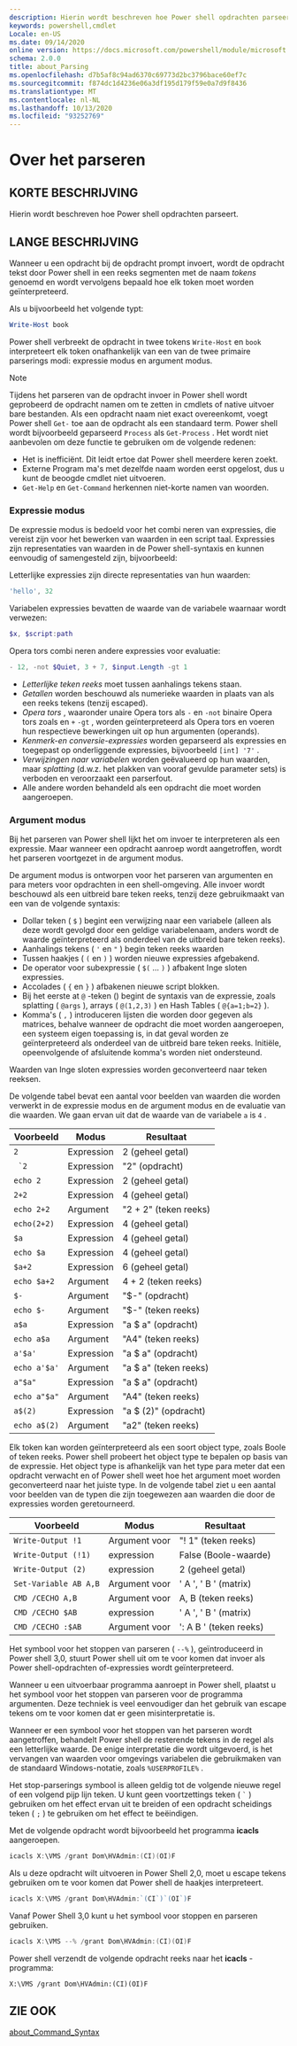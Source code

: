 ```yaml
---
description: Hierin wordt beschreven hoe Power shell opdrachten parseert.
keywords: powershell,cmdlet
Locale: en-US
ms.date: 09/14/2020
online version: https://docs.microsoft.com/powershell/module/microsoft.powershell.core/about/about_parsing?view=powershell-5.1&WT.mc_id=ps-gethelp
schema: 2.0.0
title: about_Parsing
ms.openlocfilehash: d7b5af8c94ad6370c69773d2bc3796bace60ef7c
ms.sourcegitcommit: f874dc1d4236e06a3df195d179f59e0a7d9f8436
ms.translationtype: MT
ms.contentlocale: nl-NL
ms.lasthandoff: 10/13/2020
ms.locfileid: "93252769"
---
```

# <a name="about-parsing"></a>Over het parseren

## <a name="short-description"></a>KORTE BESCHRIJVING

Hierin wordt beschreven hoe Power shell opdrachten parseert.

## <a name="long-description"></a>LANGE BESCHRIJVING

Wanneer u een opdracht bij de opdracht prompt invoert, wordt de opdracht tekst door Power shell in een reeks segmenten met de naam _tokens_ genoemd en wordt vervolgens bepaald hoe elk token moet worden geïnterpreteerd.

Als u bijvoorbeeld het volgende typt:

```powershell
Write-Host book
```

Power shell verbreekt de opdracht in twee tokens `Write-Host` en `book` interpreteert elk token onafhankelijk van een van de twee primaire parserings modi: expressie modus en argument modus.

> [!NOTE]
> Tijdens het parseren van de opdracht invoer in Power shell wordt geprobeerd de opdracht namen om te zetten in cmdlets of native uitvoer bare bestanden. Als een opdracht naam niet exact overeenkomt, voegt Power shell `Get-` toe aan de opdracht als een standaard term. Power shell wordt bijvoorbeeld geparseerd `Process` als `Get-Process` . Het wordt niet aanbevolen om deze functie te gebruiken om de volgende redenen:
>
> - Het is inefficiënt. Dit leidt ertoe dat Power shell meerdere keren zoekt.
> - Externe Program ma's met dezelfde naam worden eerst opgelost, dus u kunt de beoogde cmdlet niet uitvoeren.
> - `Get-Help` en `Get-Command` herkennen niet-korte namen van woorden.

### <a name="expression-mode"></a>Expressie modus

De expressie modus is bedoeld voor het combi neren van expressies, die vereist zijn voor het bewerken van waarden in een script taal. Expressies zijn representaties van waarden in de Power shell-syntaxis en kunnen eenvoudig of samengesteld zijn, bijvoorbeeld:

Letterlijke expressies zijn directe representaties van hun waarden:

```powershell
'hello', 32
```

Variabelen expressies bevatten de waarde van de variabele waarnaar wordt verwezen:

```powershell
$x, $script:path
```

Opera tors combi neren andere expressies voor evaluatie:

```powershell
- 12, -not $Quiet, 3 + 7, $input.Length -gt 1
```

- _Letterlijke teken reeks_ moet tussen aanhalings tekens staan.
- _Getallen_ worden beschouwd als numerieke waarden in plaats van als een reeks tekens (tenzij escaped).
- _Opera tors_ , waaronder unaire Opera tors als `-` en `-not` binaire Opera tors zoals en `+` `-gt` , worden geïnterpreteerd als Opera tors en voeren hun respectieve bewerkingen uit op hun argumenten (operands).
- _Kenmerk-en conversie-expressies_ worden geparseerd als expressies en toegepast op onderliggende expressies, bijvoorbeeld `[int] '7'` .
- _Verwijzingen naar variabelen_ worden geëvalueerd op hun waarden, maar _splatting_ (d.w.z. het plakken van vooraf gevulde parameter sets) is verboden en veroorzaakt een parserfout.
- Alle andere worden behandeld als een opdracht die moet worden aangeroepen.

### <a name="argument-mode"></a>Argument modus

Bij het parseren van Power shell lijkt het om invoer te interpreteren als een expressie. Maar wanneer een opdracht aanroep wordt aangetroffen, wordt het parseren voortgezet in de argument modus.

De argument modus is ontworpen voor het parseren van argumenten en para meters voor opdrachten in een shell-omgeving. Alle invoer wordt beschouwd als een uitbreid bare teken reeks, tenzij deze gebruikmaakt van een van de volgende syntaxis:

- Dollar teken ( `$` ) begint een verwijzing naar een variabele (alleen als deze wordt gevolgd door een geldige variabelenaam, anders wordt de waarde geïnterpreteerd als onderdeel van de uitbreid bare teken reeks).
- Aanhalings tekens ( `'` en `"` ) begin teken reeks waarden
- Tussen haakjes ( `(` en `)` ) worden nieuwe expressies afgebakend.
- De operator voor subexpressie ( `$(` ... `)` ) afbakent Inge sloten expressies.
- Accolades ( `{` en `}` ) afbakenen nieuwe script blokken.
- Bij het eerste at `@` -teken () begint de syntaxis van de expressie, zoals splatting ( `@args` ), arrays ( `@(1,2,3)` ) en Hash Tables ( `@{a=1;b=2}` ).
- Komma's ( `,` ) introduceren lijsten die worden door gegeven als matrices, behalve wanneer de opdracht die moet worden aangeroepen, een systeem eigen toepassing is, in dat geval worden ze geïnterpreteerd als onderdeel van de uitbreid bare teken reeks. Initiële, opeenvolgende of afsluitende komma's worden niet ondersteund.

Waarden van Inge sloten expressies worden geconverteerd naar teken reeksen.

De volgende tabel bevat een aantal voor beelden van waarden die worden verwerkt in de expressie modus en de argument modus en de evaluatie van die waarden. We gaan ervan uit dat de waarde van de variabele `a` is `4` .

|       Voorbeeld        |    Modus    |      Resultaat       |
| -------------------- | ---------- | ----------------- |
| `2`                  | Expression | 2 (geheel getal)       |
| `` `2``              | Expression | "2" (opdracht)     |
| `echo 2`             | Expression | 2 (geheel getal)       |
| `2+2`                | Expression | 4 (geheel getal)       |
| `echo 2+2`           | Argument   | "2 + 2" (teken reeks)    |
| `echo(2+2)`          | Expression | 4 (geheel getal)       |
| `$a`                 | Expression | 4 (geheel getal)       |
| `echo $a`            | Expression | 4 (geheel getal)       |
| `$a+2`               | Expression | 6 (geheel getal)       |
| `echo $a+2`          | Argument   | 4 + 2 (teken reeks)      |
| `$-`                 | Argument   | "$-" (opdracht)    |
| `echo $-`            | Argument   | "$-" (teken reeks)     |
| `a$a`                | Expression | "a $ a" (opdracht)   |
| `echo a$a`           | Argument   | "A4" (teken reeks)     |
| `a'$a'`              | Expression | "a $ a" (opdracht)   |
| `echo a'$a'`         | Argument   | "a $ a" (teken reeks)    |
| `a"$a"`              | Expression | "a $ a" (opdracht)   |
| `echo a"$a"`         | Argument   | "A4" (teken reeks)     |
| `a$(2)`              | Expression | "a $ (2)" (opdracht) |
| `echo a$(2)`         | Argument   | "a2" (teken reeks)     |

Elk token kan worden geïnterpreteerd als een soort object type, zoals Boole of teken reeks. Power shell probeert het object type te bepalen op basis van de expressie.
Het object type is afhankelijk van het type para meter dat een opdracht verwacht en of Power shell weet hoe het argument moet worden geconverteerd naar het juiste type. In de volgende tabel ziet u een aantal voor beelden van de typen die zijn toegewezen aan waarden die door de expressies worden geretourneerd.

|       Voorbeeld          |    Modus    |     Resultaat      |
| ---------------------- | ---------- | --------------- |
| `Write-Output !1`      | Argument voor    | "! 1" (teken reeks)   |
| `Write-Output (!1)`    | expression | False (Boole-waarde) |
| `Write-Output (2)`     | expression | 2 (geheel getal)     |
| `Set-Variable AB A,B`  | Argument voor    | ' A ', ' B ' (matrix) |
| `CMD /CECHO A,B`       | Argument voor    | A, B (teken reeks)  |
| `CMD /CECHO $AB`       | expression | ' A ', ' B ' (matrix) |
| `CMD /CECHO :$AB`      | Argument voor    | ': A B ' (teken reeks) |

Het symbool voor het stoppen van parseren ( `--%` ), geïntroduceerd in Power shell 3,0, stuurt Power shell uit om te voor komen dat invoer als Power shell-opdrachten of-expressies wordt geïnterpreteerd.

Wanneer u een uitvoerbaar programma aanroept in Power shell, plaatst u het symbool voor het stoppen van parseren voor de programma argumenten. Deze techniek is veel eenvoudiger dan het gebruik van escape tekens om te voor komen dat er geen misinterpretatie is.

Wanneer er een symbool voor het stoppen van het parseren wordt aangetroffen, behandelt Power shell de resterende tekens in de regel als een letterlijke waarde. De enige interpretatie die wordt uitgevoerd, is het vervangen van waarden voor omgevings variabelen die gebruikmaken van de standaard Windows-notatie, zoals `%USERPROFILE%` .

Het stop-parserings symbool is alleen geldig tot de volgende nieuwe regel of een volgend pijp lijn teken. U kunt geen voortzettings teken ( `` ` `` ) gebruiken om het effect ervan uit te breiden of een opdracht scheidings teken ( `;` ) te gebruiken om het effect te beëindigen.

Met de volgende opdracht wordt bijvoorbeeld het programma **icacls** aangeroepen.

```powershell
icacls X:\VMS /grant Dom\HVAdmin:(CI)(OI)F
```

Als u deze opdracht wilt uitvoeren in Power Shell 2,0, moet u escape tekens gebruiken om te voor komen dat Power shell de haakjes interpreteert.

```powershell
icacls X:\VMS /grant Dom\HVAdmin:`(CI`)`(OI`)F
```

Vanaf Power Shell 3,0 kunt u het symbool voor stoppen en parseren gebruiken.

```powershell
icacls X:\VMS --% /grant Dom\HVAdmin:(CI)(OI)F
```

Power shell verzendt de volgende opdracht reeks naar het **icacls** -programma:

`X:\VMS /grant Dom\HVAdmin:(CI)(OI)F`

## <a name="see-also"></a>ZIE OOK

[about_Command_Syntax](about_Command_Syntax.md)
